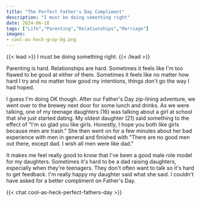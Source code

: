 ```yaml
---
title: "The Perfect Father's Day Compliment"
description: "I must be doing something right"
date: 2024-06-18
tags: ["Life","Parenting","Relationships","Marriage"]
images:
- cool-as-heck-gray-bg.png
---
```

{{< lead >}}
I must be doing something right.
{{< /lead >}}

Parenting is hard. Relationships are hard. Sometimes it feels like I'm too flawed to be good at either of them. Sometimes it feels like no matter how hard I try and no matter how good my intentions, things don't go the way I had hoped.

I guess I'm doing OK though. After our Father's Day zip-lining adventure, we went over to the brewey next door for some lunch and drinks. As we were talking, one of my teenage daughters (16) was talking about a girl at school that she just started dating. My oldest daughter (21) said something to the effect of "I'm so glad you like girls. Honestly, I hope you both like girls because men are trash." She then went on for a few minutes about her bad experience with men in general and finished with "There are no good men out there, except dad. I wish all men were like dad."

It makes me feel really good to know that I've been a good male role model for my daughters. Sometimes it's hard to be a dad raising daughters, especially when they're teenagers. They don't often want to talk so it's hard to get feedback. I'm really happy my daughter said what she said. I couldn't have asked for a better compliment on Father's Day.

{{< chat cool-as-heck-perfect-fathers-day >}}